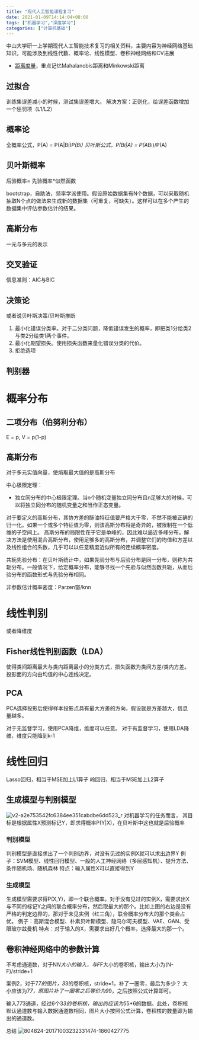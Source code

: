 ```yaml
---
title: "现代人工智能课程复习"
date: 2021-01-09T14:14:04+08:00
tags: ["机器学习","深度学习"]
categories: ["计算机基础"]
---
```


中山大学研一上学期现代人工智能技术复习的相关资料，主要内容为神经网络基础知识，可能涉及到线性代数、概率论、线性模型、卷积神经网络和CV进展
* [距离度量](https://www.jianshu.com/p/74eb4044d81f)，重点记忆Mahalanobis距离和Minkowski距离

## 过拟合
训练集误差减小的时候，测试集误差增大。
解决方案：正则化，给误差函数增加一个惩罚项（L1/L2）

## 概率论
全概率公式，P(A) = P(A|Bi)*P(Bi)
贝叶斯公式，P(Bi|A) = P(A*Bi)/P(A)

## 贝叶斯概率
后验概率= 先验概率*似然函数

bootstrap，自助法，频率学派使用。假设原始数据集有N个数据，可以采取随机抽取N个点的做法来生成新的数据集（可重复，可缺失）。这样可以在多个产生的数据集中评估参数估计的结果。

## 高斯分布
一元与多元的表示

## 交叉验证
信息准则：AIC与BIC

## 决策论
或者说贝叶斯决策/贝叶斯推断
1. 最小化错误分类率。对于二分类问题，降低错误发生的概率，即把类1分给类2与类2分给类1两个事件。
2. 最小化期望损失。使用损失函数来量化错误分类的代价。
3. 拒绝选项


## 判别器

# 概率分布
## 二项分布（伯努利分布）
E = p, V = p(1-p)
## 高斯分布
对于多元实值向量，使熵取最大值的是高斯分布

中心极限定理：
* 独立同分布的中心极限定理。当n个随机变量独立同分布且n足够大的时候，可以将独立同分布的随机变量之和当作正态变量。

对于要定义的高斯分布，其协方差的酥油特征值要严格大于零，不然不能被正确的归一化。如果一个或多个特征值为零，则该高斯分布将是奇异的，被限制在一个低维的子空间上。
高斯分布的局限性在于它是单峰的，因此难以逼近多峰分布。解决方法是使用混合高斯分布，使用足够多的高斯分布，并调整它们的均值和方差以及线性组合的系数，几乎可以以任意精度近似所有的连续概率密度。

共轭先验分布：在贝叶斯统计中，如果先验分布与后验分布是同一分布，则称为共轭分布。一般情况下，给定概率分布，能够寻找一个先验与似然函数共轭，从而后验分布的函数形式与先验分布相同。

非参数估计概率密度：Parzen窗/knn

# 线性判别

或者降维度

## Fisher线性判别函数（LDA）

使得类间距离最大与类内距离最小的分类方式，损失函数为类间方差/类内方差。投影面的方向由均值的中心连线决定。

## PCA

PCA选择投影后使得样本投影点具有最大方差的方向，假设就是方差越大，信息量越多。

对于无监督学习，使用PCA降维，维度可以任意。
对于有监督学习，使用LDA降维，维度只能降到k-1

# 线性回归

Lasso回归，相当于MSE加上L1算子
岭回归，相当于MSE加上L2算子

## 生成模型与判别模型
![v2-a2e753542fc6384ee351cabdbe6dd523_r](https://user-images.githubusercontent.com/21279827/104115670-9bb6cb00-534c-11eb-87d9-fc80aa59c2d3.jpg)
对机器学习的任务而言， 其目标是根据属性X预测标记Y，即求得概率P(Y|X)，在贝叶斯中这也就是后验概率

### 判别模型

判别模型是直接求出了一个判别边界，对没有见过的实例X就可以求出边界Y
例子：SVM模型、线性回归模型、一般的人工神经网络（多层感知机）、提升方法、条件随机场、随机森林
特点：输入属性X可以直接得到Y

### 生成模型

生成模型需要求得P(X,Y)，即一个联合概率。对于没有见过的实例X，需要求出X与不同的标记Y之间的联合概率分布，然后取最大的那个。比如上图的右边是没有严格的判定边界的，那对于未见实例（红三角），联合概率分布大的那个类会占优。
例子：高斯混合模型、朴素贝叶斯模型、隐马尔可夫模型、VAE、GAN、受限玻尔兹曼机
特点：对于输入的X，需要求出好几个概率，选择最大的那一个。

## 卷积神经网络中的参数计算
不考虑通道数，对于N*N大小的输入，与F*F大小的卷积核，输出大小为(N-F)/stride+1

案例2，对于7*7的图片，3*3的卷积核，stride=1，补了一圈零，最后为多少？
大小应该为7*7，原图片补了一圈零之后等价为9*9，之后按照公式计算即可。

输入7*7*3通道，经过6个3*3的卷积核，输出的应该为5*5*6的数据。此处，卷积核默认通道数与输入数据通道数相同，图片大小按照公式计算，卷积核的数量即为输出的通道数。

总结
![804824-20171003232331474-1860427775](https://user-images.githubusercontent.com/21279827/104115899-2dbfd300-534f-11eb-99dc-0aa19f9d7e47.png)

